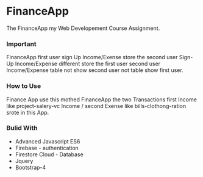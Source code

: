 # FinanceApp
The FinanceApp my Web Developement Course Assignment.

### Important
FinanceApp first user sign Up Income/Exense store the second user Sign-Up Income/Expense different store the first user second user Income/Expense table not show second user not table show first user.   

### How to Use
Finance App use this mothed FinanceApp the two Transactions first Income like project-salery-vc Income / second Exense like bills-clothong-ration srote in this App.

### Bulid With
- Advanced Javascript ES6
- Firebase - authentication
- Firestore Cloud - Database
- Jquery
- Bootstrap-4
